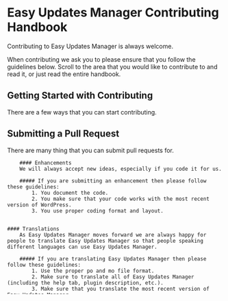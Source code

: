 # Easy Updates Manager Contributing Handbook
Contributing to Easy Updates Manager is always welcome.

When contributing we ask you to please ensure that you follow the guidelines below. Scroll to the area that you would like to contribute to and read it, or just read the entire handbook.

## Getting Started with Contributing
There are a few ways that you can start contributing.


## Submitting a Pull Request
There are many thing that you can submit pull requests for.

        #### Enhancements
		We will always accept new ideas, especially if you code it for us.

		##### If you are submitting an enhancement then please follow these guidelines:
			1. You document the code. 
			2. You make sure that your code works with the most recent version of WordPress.
			3. You use proper coding format and layout.


	#### Translations
		As Easy Updates Manager moves forward we are always happy for people to translate Easy Updates Manager so that people speaking different languages can use Easy Updates Manager.

		##### If you are translating Easy Updates Manager then please follow these guidelines:
			1. Use the proper po and mo file format.
			2. Make sure to translate all of Easy Updates Manager (including the help tab, plugin description, etc.).
			3. Make sure that you translate the most recent version of Easy Updates Manager.

		If you are translating then we would encourage you to use a language editor like <a href="https://poedit.net/">Poedit</a>.


	#### Bug Fixes
		As much as you try to fix all the bugs in a plugin they will never all be fixed.

		##### If you are fixing a bug fix then please follow these guidelines:
			1. Make sure to test you bug fix to make sure that it completely fixes the bug.
			2. Make sure that you are using the most recent version of Easy Updates Manager.
			3. Make sure that you are using the most recent version of WordPress.

		###### Note
		Although you created a pull request that doesn't mean that we will always merge it. Although we will consider every pull request.


### Creating Issues
If you get a sudden idea that you think will make a great new feature in Easy Updates Manager or you found a bug then creating an issue is what you should do.

	#### Enhancements
		If you think you have a great new feature idea for Easy Updates Manager then you can create an issue.

		##### If you are creating an issue for an enhancement then please follow these guidelines:
			1. Make sure to tag the issue as an enhancement.
			2. Make sure to describe the enhancement idea in as much detail as possible.
			3. Make sure that the enhancement idea fits for an updates manager plugin.


	#### Bugs
		Bugs are important to fix. If someone is experiencing a bug then we want to know.

		##### If you are creating an issue for a bug then please follow these guidelines:
			1. Make sure to tag the issue as a bug.
			2. Make sure that it is indeed a bug with Easy Updates Manager (try deactivating all of your plugins and switch to the default Twenty Fifteen theme to see if it is caused by the plugin or theme).
			3. Make sure that the bug is with the most recent version of Easy Updates Manager.
			4. Make sure that the bug is with the most recent version of WordPress.


### Documentation
Documentation (just like this one) doesn't always need to be written by the authors of the plugin.

	#### Video
		Please feel free anytime to create a video explaining or showing how to do something in Easy Updates Manager. The more documentation there is out there the more happy users there will be.

		##### If you are creating a video then please follow these guidelines:
			1. Make sure that you are using the most recent version of Easy Updates Manager at the time that you made the video.
			2. Make sure that you are using the most recent version of WordPress at the time that you made the video.
			3. Please include some sort of English translation in your video. For example if your video is in German then please include English subtitles.
			4. Please make an issue and tag it with documentation so that we can watch your video and potentially add it in to the plugins documentation.


	#### Wiki
		We don't always need to make the docs.

		##### If you are creating documentation for Easy Updates Manager then please follow these guidelines:
			1. Make sure that the documentation is for the most recent version of Easy Updates Manager.
			2. Make sure that (if you do use) screenshots that they are taken on a fresh localhost install with no other plugins installed, using the default Twenty Fifteen theme, and using the most recent version of WordPress.

	###### Note
	If you are creating documentation on your own website then go ahead. If you want to edit the Easy Updates Manager GitHub wiki then please edit it and create an issue (tags with the documentation tag) with your changes included.


### Answering Support
	Anybody can answer a few support questions. As Easy Updates Manager grows, so do the support threads.

	##### If you are answering support threads then please follow these guidelines:
		1. Make sure that they are using the most recent version of Easy Updates Manager.
		2. Make sure that they are using the most recent version of WordPress.
		3. Make sure to follow the <a href="https://make.wordpress.org/support/handbook/">WordPress Support Handbook</a>.
		4. If they are requesting an enhancement then please follow the Pull Request > Enhancements section or the Issue > Enhancements.

	###### Note
	All support threads are in our WordPress <a href="https://wordpress.org/support/plugin/stops-core-theme-and-plugin-updates">support forum</a>.

	### Promotions
		If you are a loyal contributor then one day you make wake up and figure out that you have been promoted to be able to directly edit the wiki or commit directly to the repository. If this does happen then don't abuse it.

###### Contributor Handbook v1.2
